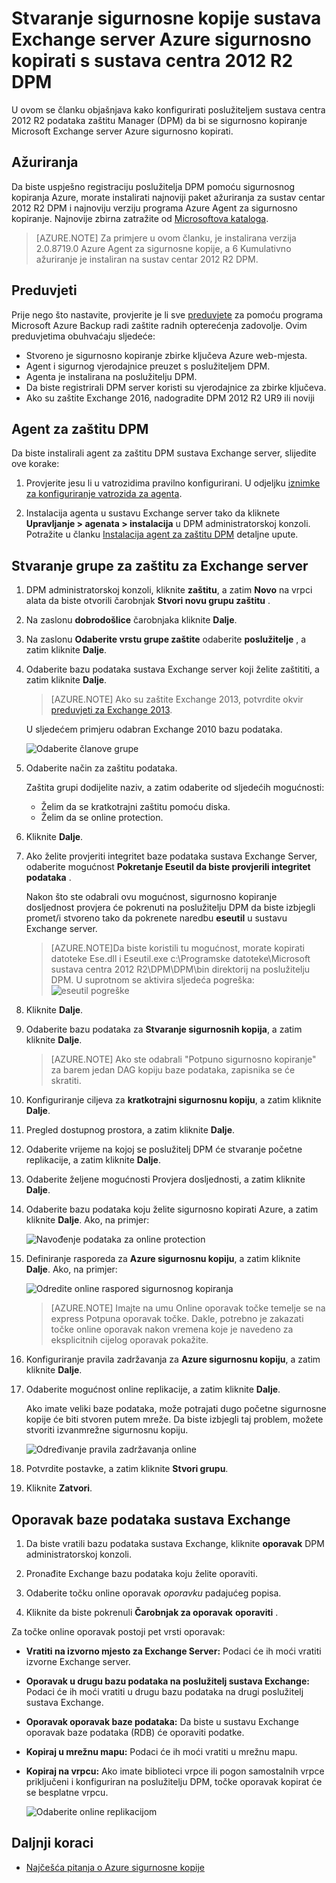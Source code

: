<properties
    pageTitle="Sigurnosno kopiranje sustava Exchange server Azure sigurnosno kopirati s sustava centra 2012 R2 DPM | Microsoft Azure"
    description="Saznajte kako želite sigurnosno kopirati Azure pomoću sustava centra 2012 R2 DPM sigurnosne kopije sustava Exchange server"
    services="backup"
    documentationCenter=""
    authors="MaanasSaran"
    manager="NKolli1"
    editor=""/>

<tags
    ms.service="backup"
    ms.workload="storage-backup-recovery"
    ms.tgt_pltfrm="na"
    ms.devlang="na"
    ms.topic="article"
    ms.date="08/15/2016"
    ms.author="anuragm;jimpark;delhan;trinadhk;markgal"/>


# <a name="back-up-an-exchange-server-to-azure-backup-with-system-center-2012-r2-dpm"></a>Stvaranje sigurnosne kopije sustava Exchange server Azure sigurnosno kopirati s sustava centra 2012 R2 DPM
U ovom se članku objašnjava kako konfigurirati poslužiteljem sustava centra 2012 R2 podataka zaštitu Manager (DPM) da bi se sigurnosno kopiranje Microsoft Exchange server Azure sigurnosno kopirati.  

## <a name="updates"></a>Ažuriranja
Da biste uspješno registraciju poslužitelja DPM pomoću sigurnosnog kopiranja Azure, morate instalirati najnoviji paket ažuriranja za sustav centar 2012 R2 DPM i najnoviju verziju programa Azure Agent za sigurnosno kopiranje. Najnovije zbirna zatražite od [Microsoftova kataloga](http://catalog.update.microsoft.com/v7/site/Search.aspx?q=System%20Center%202012%20R2%20Data%20protection%20manager).

>[AZURE.NOTE] Za primjere u ovom članku, je instalirana verzija 2.0.8719.0 Azure Agent za sigurnosne kopije, a 6 Kumulativno ažuriranje je instaliran na sustav centar 2012 R2 DPM.

## <a name="prerequisites"></a>Preduvjeti
Prije nego što nastavite, provjerite je li sve [preduvjete](backup-azure-dpm-introduction.md#prerequisites) za pomoću programa Microsoft Azure Backup radi zaštite radnih opterećenja zadovolje. Ovim preduvjetima obuhvaćaju sljedeće:

- Stvoreno je sigurnosno kopiranje zbirke ključeva Azure web-mjesta.
- Agent i sigurnog vjerodajnice preuzet s poslužiteljem DPM.
- Agenta je instalirana na poslužitelju DPM.
- Da biste registrirali DPM server koristi su vjerodajnice za zbirke ključeva.
- Ako su zaštite Exchange 2016, nadogradite DPM 2012 R2 UR9 ili noviji

## <a name="dpm-protection-agent"></a>Agent za zaštitu DPM  
Da biste instalirali agent za zaštitu DPM sustava Exchange server, slijedite ove korake:

1. Provjerite jesu li u vatrozidima pravilno konfigurirani. U odjeljku [iznimke za konfiguriranje vatrozida za agenta](https://technet.microsoft.com/library/Hh758204.aspx).

2. Instalacija agenta u sustavu Exchange server tako da kliknete **Upravljanje > agenata > instalacija** u DPM administratorskoj konzoli. Potražite u članku [Instalacija agent za zaštitu DPM](https://technet.microsoft.com/library/hh758186.aspx?f=255&MSPPError=-2147217396) detaljne upute.

## <a name="create-a-protection-group-for-the-exchange-server"></a>Stvaranje grupe za zaštitu za Exchange server

1. DPM administratorskoj konzoli, kliknite **zaštitu**, a zatim **Novo** na vrpci alata da biste otvorili čarobnjak **Stvori novu grupu zaštitu** .

2. Na zaslonu **dobrodošlice** čarobnjaka kliknite **Dalje**.

3. Na zaslonu **Odaberite vrstu grupe zaštite** odaberite **poslužitelje** , a zatim kliknite **Dalje**.

4. Odaberite bazu podataka sustava Exchange server koji želite zaštititi, a zatim kliknite **Dalje**.

    >[AZURE.NOTE] Ako su zaštite Exchange 2013, potvrdite okvir [preduvjeti za Exchange 2013](https://technet.microsoft.com/library/dn751029.aspx).

    U sljedećem primjeru odabran Exchange 2010 bazu podataka.

    ![Odaberite članove grupe](./media/backup-azure-backup-exchange-server/select-group-members.png)

5. Odaberite način za zaštitu podataka.

    Zaštita grupi dodijelite naziv, a zatim odaberite od sljedećih mogućnosti:

    - Želim da se kratkotrajni zaštitu pomoću diska.
    - Želim da se online protection.

6. Kliknite **Dalje**.

7. Ako želite provjeriti integritet baze podataka sustava Exchange Server, odaberite mogućnost **Pokretanje Eseutil da biste provjerili integritet podataka** .

    Nakon što ste odabrali ovu mogućnost, sigurnosno kopiranje dosljednost provjera će pokrenuti na poslužitelju DPM da biste izbjegli promet/i stvoreno tako da pokrenete naredbu **eseutil** u sustavu Exchange server.

    >[AZURE.NOTE]Da biste koristili tu mogućnost, morate kopirati datoteke Ese.dll i Eseutil.exe c:\Programske datoteke\Microsoft sustava centra 2012 R2\DPM\DPM\bin direktorij na poslužitelju DPM. U suprotnom se aktivira sljedeća pogreška:  
    ![eseutil pogreške](./media/backup-azure-backup-exchange-server/eseutil-error.png)

8. Kliknite **Dalje**.

9. Odaberite bazu podataka za **Stvaranje sigurnosnih kopija**, a zatim kliknite **Dalje**.

    >[AZURE.NOTE] Ako ste odabrali "Potpuno sigurnosno kopiranje" za barem jedan DAG kopiju baze podataka, zapisnika se će skratiti.

10. Konfiguriranje ciljeva za **kratkotrajni sigurnosnu kopiju**, a zatim kliknite **Dalje**.

11. Pregled dostupnog prostora, a zatim kliknite **Dalje**.

12. Odaberite vrijeme na kojoj se poslužitelj DPM će stvaranje početne replikacije, a zatim kliknite **Dalje**.

13. Odaberite željene mogućnosti Provjera dosljednosti, a zatim kliknite **Dalje**.

14. Odaberite bazu podataka koju želite sigurnosno kopirati Azure, a zatim kliknite **Dalje**. Ako, na primjer:

    ![Navođenje podataka za online protection](./media/backup-azure-backup-exchange-server/specify-online-protection-data.png)

15. Definiranje rasporeda za **Azure sigurnosnu kopiju**, a zatim kliknite **Dalje**. Ako, na primjer:

    ![Odredite online raspored sigurnosnog kopiranja](./media/backup-azure-backup-exchange-server/specify-online-backup-schedule.png)

    >[AZURE.NOTE] Imajte na umu Online oporavak točke temelje se na express Potpuna oporavak točke. Dakle, potrebno je zakazati točke online oporavak nakon vremena koje je navedeno za eksplicitnih cijelog oporavak pokažite.

16. Konfiguriranje pravila zadržavanja za **Azure sigurnosnu kopiju**, a zatim kliknite **Dalje**.

17. Odaberite mogućnost online replikacije, a zatim kliknite **Dalje**.

    Ako imate veliki baze podataka, može potrajati dugo početne sigurnosne kopije će biti stvoren putem mreže. Da biste izbjegli taj problem, možete stvoriti izvanmrežne sigurnosnu kopiju.  

    ![Određivanje pravila zadržavanja online](./media/backup-azure-backup-exchange-server/specify-online-retention-policy.png)

18. Potvrdite postavke, a zatim kliknite **Stvori grupu**.

19. Kliknite **Zatvori**.

## <a name="recover-the-exchange-database"></a>Oporavak baze podataka sustava Exchange

1. Da biste vratili bazu podataka sustava Exchange, kliknite **oporavak** DPM administratorskoj konzoli.

2. Pronađite Exchange bazu podataka koju želite oporaviti.

3. Odaberite točku online oporavak *oporavku* padajućeg popisa.

4. Kliknite da biste pokrenuli **Čarobnjak za oporavak** **oporaviti** .

Za točke online oporavak postoji pet vrsti oporavak:

- **Vratiti na izvorno mjesto za Exchange Server:** Podaci će ih moći vratiti izvorne Exchange server.
- **Oporavak u drugu bazu podataka na poslužitelj sustava Exchange:** Podaci će ih moći vratiti u drugu bazu podataka na drugi poslužitelj sustava Exchange.
- **Oporavak oporavak baze podataka:** Da biste u sustavu Exchange oporavak baze podataka (RDB) će oporaviti podatke.
- **Kopiraj u mrežnu mapu:** Podaci će ih moći vratiti u mrežnu mapu.
- **Kopiraj na vrpcu:** Ako imate biblioteci vrpce ili pogon samostalnih vrpce priključeni i konfiguriran na poslužitelju DPM, točke oporavak kopirat će se besplatne vrpcu.

    ![Odaberite online replikacijom](./media/backup-azure-backup-exchange-server/choose-online-replication.png)

## <a name="next-steps"></a>Daljnji koraci

- [Najčešća pitanja o Azure sigurnosne kopije](backup-azure-backup-faq.md)
